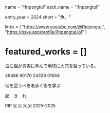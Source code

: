 name = "l1npengtul"
ascii_name = "l1npengtul"

entry_year = 2024
short = "魚。"

links = [ "https://www.youtube.com/@l1npengtul", "https://bsky.app/profile/l1npengtul.lol" ]

featured_works = []
===

虫に脳が真実に孕んで地球に大穴を掘っている。

39486 60170 24326 01064

地を這うべき者歩く術を学ぶ

起　き　れ

RIP 🇧.🇺.🇳.🇵 2025-2025
